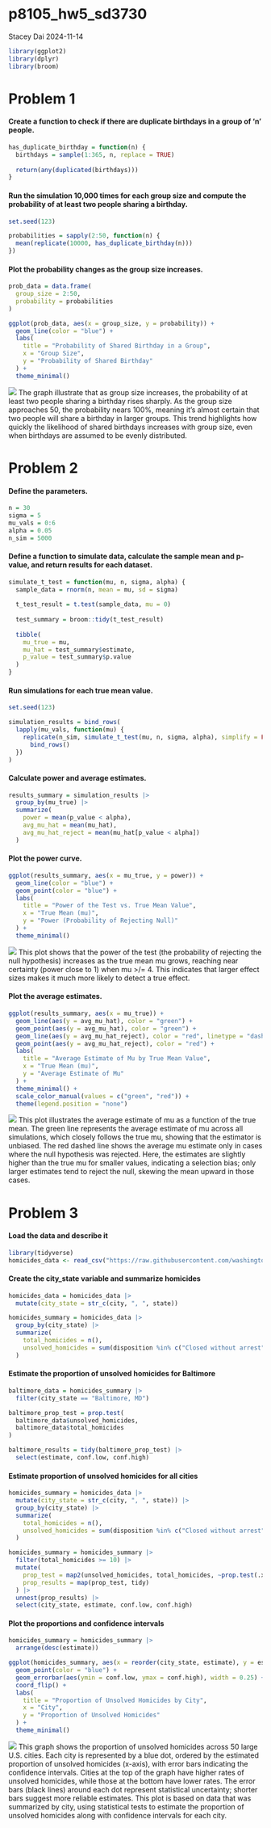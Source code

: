 p8105_hw5_sd3730
================
Stacey Dai
2024-11-14

``` r
library(ggplot2)
library(dplyr)
library(broom)
```

# Problem 1

#### Create a function to check if there are duplicate birthdays in a group of ‘n’ people.

``` r
has_duplicate_birthday = function(n) {
  birthdays = sample(1:365, n, replace = TRUE)
  
  return(any(duplicated(birthdays)))
}
```

#### Run the simulation 10,000 times for each group size and compute the probability of at least two people sharing a birthday.

``` r
set.seed(123)

probabilities = sapply(2:50, function(n) {
  mean(replicate(10000, has_duplicate_birthday(n)))
})
```

#### Plot the probability changes as the group size increases.

``` r
prob_data = data.frame(
  group_size = 2:50, 
  probability = probabilities
)

ggplot(prob_data, aes(x = group_size, y = probability)) +
  geom_line(color = "blue") +
  labs(
    title = "Probability of Shared Birthday in a Group",
    x = "Group Size",
    y = "Probability of Shared Birthday"
  ) +
  theme_minimal()
```

![](Homework-5_files/figure-gfm/bdayplot-1.png)<!-- --> The graph
illustrate that as group size increases, the probability of at least two
people sharing a birthday rises sharply. As the group size approaches
50, the probability nears 100%, meaning it’s almost certain that two
people will share a birthday in larger groups. This trend highlights how
quickly the likelihood of shared birthdays increases with group size,
even when birthdays are assumed to be evenly distributed.

# Problem 2

#### Define the parameters.

``` r
n = 30
sigma = 5
mu_vals = 0:6
alpha = 0.05
n_sim = 5000
```

#### Define a function to simulate data, calculate the sample mean and p-value, and return results for each dataset.

``` r
simulate_t_test = function(mu, n, sigma, alpha) {
  sample_data = rnorm(n, mean = mu, sd = sigma)
  
  t_test_result = t.test(sample_data, mu = 0)
  
  test_summary = broom::tidy(t_test_result)
  
  tibble(
    mu_true = mu,
    mu_hat = test_summary$estimate,
    p_value = test_summary$p.value
  )
}
```

#### Run simulations for each true mean value.

``` r
set.seed(123)

simulation_results = bind_rows(
  lapply(mu_vals, function(mu) {
    replicate(n_sim, simulate_t_test(mu, n, sigma, alpha), simplify = FALSE) |>
      bind_rows()
  })
)
```

#### Calculate power and average estimates.

``` r
results_summary = simulation_results |>
  group_by(mu_true) |>
  summarize(
    power = mean(p_value < alpha),
    avg_mu_hat = mean(mu_hat),
    avg_mu_hat_reject = mean(mu_hat[p_value < alpha])
  )
```

#### Plot the power curve.

``` r
ggplot(results_summary, aes(x = mu_true, y = power)) +
  geom_line(color = "blue") +
  geom_point(color = "blue") +
  labs(
    title = "Power of the Test vs. True Mean Value",
    x = "True Mean (mu)",
    y = "Power (Probability of Rejecting Null)"
  ) +
  theme_minimal()
```

![](Homework-5_files/figure-gfm/powerplot-1.png)<!-- --> This plot shows
that the power of the test (the probability of rejecting the null
hypothesis) increases as the true mean mu grows, reaching near certainty
(power close to 1) when mu \>/= 4. This indicates that larger effect
sizes makes it much more likely to detect a true effect.

#### Plot the average estimates.

``` r
ggplot(results_summary, aes(x = mu_true)) +
  geom_line(aes(y = avg_mu_hat), color = "green") +
  geom_point(aes(y = avg_mu_hat), color = "green") +
  geom_line(aes(y = avg_mu_hat_reject), color = "red", linetype = "dashed") +
  geom_point(aes(y = avg_mu_hat_reject), color = "red") +
  labs(
    title = "Average Estimate of Mu by True Mean Value",
    x = "True Mean (mu)",
    y = "Average Estimate of Mu"
  ) +
  theme_minimal() +
  scale_color_manual(values = c("green", "red")) +
  theme(legend.position = "none")
```

![](Homework-5_files/figure-gfm/averageplot-1.png)<!-- --> This plot
illustrates the average estimate of mu as a function of the true mean.
The green line represents the average estimate of mu across all
simulations, which closely follows the true mu, showing that the
estimator is unbiased. The red dashed line shows the average mu estimate
only in cases where the null hypothesis was rejected. Here, the
estimates are slightly higher than the true mu for smaller values,
indicating a selection bias; only larger estimates tend to reject the
null, skewing the mean upward in those cases.

# Problem 3

#### Load the data and describe it

``` r
library(tidyverse)
homicides_data <- read_csv("https://raw.githubusercontent.com/washingtonpost/data-homicides/master/homicide-data.csv")
```

#### Create the city_state variable and summarize homicides

``` r
homicides_data = homicides_data |>
  mutate(city_state = str_c(city, ", ", state))

homicides_summary = homicides_data |>
  group_by(city_state) |>
  summarize(
    total_homicides = n(),
    unsolved_homicides = sum(disposition %in% c("Closed without arrest", "Open/No arrest"))
  )
```

#### Estimate the proportion of unsolved homicides for Baltimore

``` r
baltimore_data = homicides_summary |>
  filter(city_state == "Baltimore, MD")

baltimore_prop_test = prop.test(
  baltimore_data$unsolved_homicides,
  baltimore_data$total_homicides
)

baltimore_results = tidy(baltimore_prop_test) |>
  select(estimate, conf.low, conf.high)
```

#### Estimate proportion of unsolved homicides for all cities

``` r
homicides_summary = homicides_data |>
  mutate(city_state = str_c(city, ", ", state)) |>
  group_by(city_state) |>
  summarize(
    total_homicides = n(),
    unsolved_homicides = sum(disposition %in% c("Closed without arrest", "Open/No arrest"))
  )

homicides_summary = homicides_summary |>
  filter(total_homicides >= 10) |>
  mutate(
    prop_test = map2(unsolved_homicides, total_homicides, ~prop.test(.x, .y)),
    prop_results = map(prop_test, tidy)
  ) |>
  unnest(prop_results) |>
  select(city_state, estimate, conf.low, conf.high)
```

#### Plot the proportions and confidence intervals

``` r
homicides_summary = homicides_summary |>
  arrange(desc(estimate))

ggplot(homicides_summary, aes(x = reorder(city_state, estimate), y = estimate)) +
  geom_point(color = "blue") +
  geom_errorbar(aes(ymin = conf.low, ymax = conf.high), width = 0.25) +
  coord_flip() +
  labs(
    title = "Proportion of Unsolved Homicides by City",
    x = "City",
    y = "Proportion of Unsolved Homicides"
  ) +
  theme_minimal()
```

![](Homework-5_files/figure-gfm/unsolved_plots-1.png)<!-- --> This graph
shows the proportion of unsolved homicides across 50 large U.S. cities.
Each city is represented by a blue dot, ordered by the estimated
proportion of unsolved homicides (x-axis), with error bars indicating
the confidence intervals. Cities at the top of the graph have higher
rates of unsolved homicides, while those at the bottom have lower rates.
The error bars (black lines) around each dot represent statistical
uncertainty; shorter bars suggest more reliable estimates. This plot is
based on data that was summarized by city, using statistical tests to
estimate the proportion of unsolved homicides along with confidence
intervals for each city.
